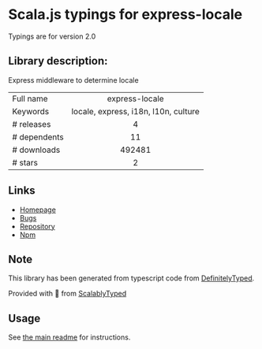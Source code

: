
# Scala.js typings for express-locale

Typings are for version 2.0

## Library description:
Express middleware to determine locale

|                    |                 |
| ------------------ | :-------------: |
| Full name          | express-locale |
| Keywords           | locale, express, i18n, l10n, culture |
| # releases         | 4 |
| # dependents       | 11 |
| # downloads        | 492481 |
| # stars            | 2 |

## Links
- [Homepage](https://github.com/smhg/express-locale#readme)
- [Bugs](https://github.com/smhg/express-locale/issues)
- [Repository](https://github.com/smhg/express-locale)
- [Npm](https://www.npmjs.com/package/express-locale)
    


## Note
This library has been generated from typescript code from [DefinitelyTyped](https://definitelytyped.org).

Provided with :purple_heart: from [ScalablyTyped](https://github.com/oyvindberg/ScalablyTyped)

## Usage
See [the main readme](../../readme.md) for instructions.


